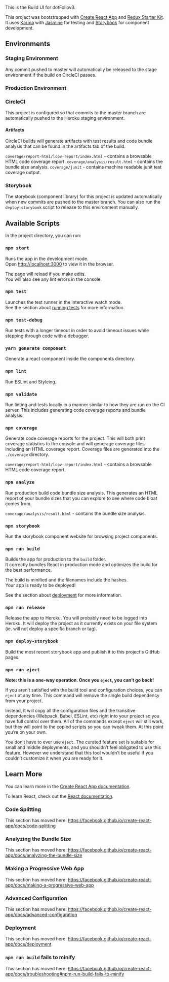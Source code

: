 This is the Build UI for dotFoliov3.

This project was bootstrapped with [Create React App](https://github.com/facebook/create-react-app)
and [Redux Starter Kit](https://redux-starter-kit.js.org/). It uses
[Karma](https://karma-runner.github.io/latest/index.html)
with [Jasmine](https://jasmine.github.io/) for testing and
[Storybook](https://storybook.js.org/) for component development.


## Environments

### Staging Environment


Any commit pushed to master will automatically be released to the stage
environment if the build on CircleCI passes.


### Production Environment


### CircleCI


This project is configured so that commits to the master branch are automatically
pushed to the Heroku staging environment.


#### Artifacts

CircleCI builds will generate artifacts with test results and code bundle
analysis that can be found in the artifacts tab of the build.

`coverage/report-html/lcov-report/index.html` - contains a browsable HTML code coverage report.
`coverage/analysis/result.html` - contains the bundle size analysis.
`coverage/junit` - contains machine readable junit test coverage output.

### Storybook


The storybook (component library) for this project is updated automatically
when new commits are pushed to the master branch. You can also run the
`deploy-storybook` script to release to this environment manually.

## Available Scripts

In the project directory, you can run:

### `npm start`

Runs the app in the development mode.<br>
Open [http://localhost:3000](http://localhost:3000) to view it in the browser.

The page will reload if you make edits.<br>
You will also see any lint errors in the console.

### `npm test`

Launches the test runner in the interactive watch mode.<br>
See the section about [running tests](https://facebook.github.io/create-react-app/docs/running-tests) for more information.

### `npm test-debug`

Run tests with a longer timeout in order to avoid timeout issues while stepping through code with a debugger.

### `yarn generate component`

Generate a react component inside the components directory.

### `npm lint`

Run ESLint and Styleing.

### `npm validate`

Run linting and tests locally in a manner similar to how they are run on the CI server.
This includes generating code coverage reports and bundle analysis.

### `npm coverage`

Generate code coverage reports for the project. This will both print coverage statistics
to the console and will generage coverage files including an HTML coverage report.
Coverage files are generated into the `./coverage` directory.

`coverage/report-html/lcov-report/index.html` - contains a browsable HTML code coverage report.

### `npn analyze`

Run production build code bundle size analysis. This generates an HTML report of your
bundle sizes that you can explore to see where code bloat comes from.

`coverage/analysis/result.html` - contains the bundle size analysis.

### `npm storybook`

Run the storybook component website for browsing project components.

### `npm run build`

Builds the app for production to the `build` folder.<br>
It correctly bundles React in production mode and optimizes the build for the best performance.

The build is minified and the filenames include the hashes.<br>
Your app is ready to be deployed!

See the section about [deployment](https://facebook.github.io/create-react-app/docs/deployment) for more information.

### `npm run release`

Release the app to Heroku. You will probably need to be logged into Heroku.
It will deploy the project as it currently exists on your file system (ie. will not deploy a specific branch or tag).

### `npm deploy-storybook`

Build the most recent storybook app and publish it to this project's GitHub pages.

### `npm run eject`

**Note: this is a one-way operation. Once you `eject`, you can’t go back!**

If you aren’t satisfied with the build tool and configuration choices, you can `eject` at any time. This command will remove the single build dependency from your project.

Instead, it will copy all the configuration files and the transitive dependencies (Webpack, Babel, ESLint, etc) right into your project so you have full control over them. All of the commands except `eject` will still work, but they will point to the copied scripts so you can tweak them. At this point you’re on your own.

You don’t have to ever use `eject`. The curated feature set is suitable for small and middle deployments, and you shouldn’t feel obligated to use this feature. However we understand that this tool wouldn’t be useful if you couldn’t customize it when you are ready for it.

## Learn More

You can learn more in the [Create React App documentation](https://facebook.github.io/create-react-app/docs/getting-started).

To learn React, check out the [React documentation](https://reactjs.org/).

### Code Splitting

This section has moved here: https://facebook.github.io/create-react-app/docs/code-splitting

### Analyzing the Bundle Size

This section has moved here: https://facebook.github.io/create-react-app/docs/analyzing-the-bundle-size

### Making a Progressive Web App

This section has moved here: https://facebook.github.io/create-react-app/docs/making-a-progressive-web-app

### Advanced Configuration

This section has moved here: https://facebook.github.io/create-react-app/docs/advanced-configuration

### Deployment

This section has moved here: https://facebook.github.io/create-react-app/docs/deployment

### `npm run build` fails to minify

This section has moved here: https://facebook.github.io/create-react-app/docs/troubleshooting#npm-run-build-fails-to-minify
